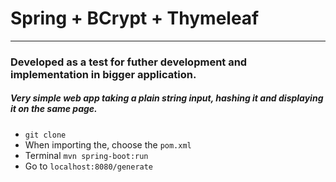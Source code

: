 # Spring + BCrypt + Thymeleaf

----
### Developed as a test for futher development and implementation in bigger application. 
##### Very simple web app taking a plain string input, hashing it and displaying it on the same page.

- `git clone`
- When importing the, choose the `pom.xml`
- Terminal `mvn spring-boot:run`
- Go to `localhost:8080/generate`

